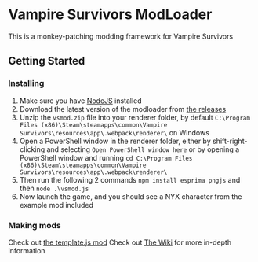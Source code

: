 # Vampire Survivors ModLoader

This is a monkey-patching modding framework for Vampire Survivors

## Getting Started

### Installing

1. Make sure you have [NodeJS](https://nodejs.org/en/download/) installed
1. Download the latest version of the modloader from [the releases](https://github.com/nyxkrage/vampire-survivors-modloader/releases)
1. Unzip the `vsmod.zip` file into your renderer folder, by default `C:\Program Files (x86)\Steam\steamapps\common\Vampire Survivors\resources\app\.webpack\renderer\` on Windows
1. Open a PowerShell window in the renderer folder, either by shift-right-clicking and selecting `Open PowerShell window here` or by opening a PowerShell window and running `cd C:\Program Files (x86)\Steam\steamapps\common\Vampire Survivors\resources\app\.webpack\renderer\`
1. Then run the following 2 commands `npm install esprima pngjs` and then `node .\vsmod.js`
1. Now launch the game, and you should see a NYX character from the example mod included

### Making mods

Check out [the template.js mod](mods/template.js)
Check out [The Wiki](https://github.com/nyxkrage/vampire-survivors-modloader/wiki) for more in-depth information
